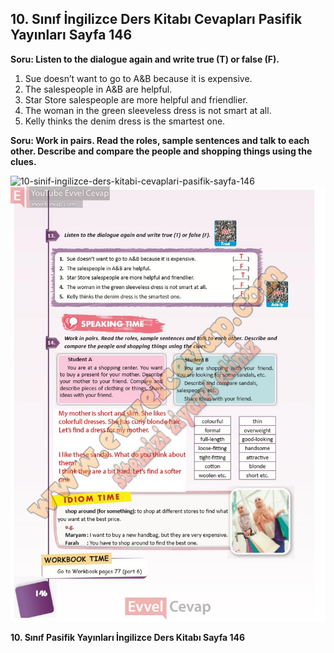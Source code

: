 ## 10. Sınıf İngilizce Ders Kitabı Cevapları Pasifik Yayınları Sayfa 146

**Soru: Listen to the dialogue again and write true (T) or false (F).**

1. Sue doesn’t want to go to A&B because it is expensive.  
 2. The salespeople in A&B are helpful.  
 3. Star Store salespeople are more helpful and friendlier.  
 4. The woman in the green sleeveless dress is not smart at all.  
 5. Kelly thinks the denim dress is the smartest one.

**Soru: Work in pairs. Read the roles, sample sentences and talk to each other. Describe and compare the people and shopping things using the clues.**

![10-sinif-ingilizce-ders-kitabi-cevaplari-pasifik-sayfa-146]()![10-sinif-ingilizce-ders-kitabi-cevaplari-pasifik-sayfa-146](./image1.webp)

**10. Sınıf Pasifik Yayınları İngilizce Ders Kitabı Sayfa 146**